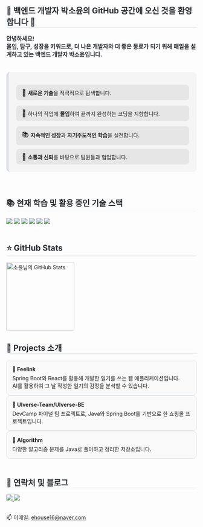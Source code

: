 <h2 style="border-bottom: 1px solid #d8dee4; color: #282d33;"> 🪼 백엔드 개발자 박소윤의 GitHub 공간에 오신 것을 환영합니다 🪼 </h2>
<div style="font-weight: 700; font-size: 15px; text-align: left; color: #282d33;">
    안녕하세요!<br>
    <strong>몰입, 탐구, 성장</strong>을 키워드로, 더 나은 개발자와 더 좋은 동료가 되기 위해 매일을 설계하고 있는 백엔드 개발자 <strong>박소윤</strong>입니다. 
</div> 
<br>

<div style="border-left: 6px solid #d8dee4; background-color: #f5f5f5; padding: 20px; margin: 20px 0; border-radius: 10px;">
  <p style="background-color: #e6e6e6; padding: 10px 15px; border-radius: 8px; margin-bottom: 10px;">
    <span style="font-size: 18px;">🚀</span> <strong>새로운 기술</strong>을 적극적으로 탐색합니다.
  </p>
  <p style="background-color: #e6e6e6; padding: 10px 15px; border-radius: 8px; margin-bottom: 10px;">
    <span style="font-size: 18px;">🎯</span> 하나의 작업에 <strong>몰입</strong>하여 끝까지 완성하는 코딩을 지향합니다.
  </p>
  <p style="background-color: #e6e6e6; padding: 10px 15px; border-radius: 8px; margin-bottom: 10px;">
    <span style="font-size: 18px;">📚</span> <strong>지속적인 성장</strong>과 <strong>자기주도적인 학습</strong>을 실천합니다.
  </p>
  <p style="background-color: #e6e6e6; padding: 10px 15px; border-radius: 8px; margin: 0;">
    <span style="font-size: 18px;">🤝</span> <strong>소통과 신뢰</strong>를 바탕으로 팀원들과 협업합니다.
  </p>
</div>

<br>
<h2 style="border-bottom: 1px solid #d8dee4; color: #282d33;"> 📚 현재 학습 및 활용 중인 기술 스택 </h2>
<div style="text-align: left;">
    <img src="https://img.shields.io/badge/Github-181717?style=flat&logo=Github&logoColor=white">
    <img src="https://img.shields.io/badge/Java-007396?style=flat&logo=Java&logoColor=white">
    <img src="https://img.shields.io/badge/MySQL-4479A1?style=flat&logo=MySQL&logoColor=white">
    <img src="https://img.shields.io/badge/Oracle-F80000?style=flat&logo=Oracle&logoColor=white">
    <img src="https://img.shields.io/badge/Spring Boot-6DB33F?style=flat&logo=Spring Boot&logoColor=white">
    <img src="https://img.shields.io/badge/Spring-6DB33F?style=flat&logo=Spring&logoColor=white">
</div>
<br>
<h2 style="border-bottom: 1px solid #d8dee4; color: #282d33;"> ⭐ GitHub Stats </h2>
<img src="https://github-readme-stats.vercel.app/api?username=ehouse16&show_icons=true&theme=tokyonight&hide_title=true" alt="소윤님의 GitHub Stats" height="180" />
<br>
<h2 style="border-bottom: 1px solid #d8dee4; color: #282d33;">📌 Projects 소개</h2>
 <div style="padding: 15px; border: 1px solid #d8dee4; border-radius: 10px; background-color: #f9f9f9;">
    <h4 style="margin: 0;">📝 Feelink</h4>
    <p style="margin: 5px 0 0 0;">
      Spring Boot와 React를 활용해 개발한 일기를 쓰는 웹 애플리케이션입니다.<br>
        AI를 활용하여 그 날 작성한 일기의 감정을 분석할 수 있습니다. 
    </p>
  </div>

  <div style="padding: 15px; border: 1px solid #d8dee4; border-radius: 10px; background-color: #f9f9f9;">
    <h4 style="margin: 0;">🌌 Ulverse-Team/Ulverse-BE</h4>
    <p style="margin: 5px 0 0 0;">
      DevCamp 파이널 팀 프로젝트로, Java와 Spring Boot를 기반으로 한 쇼핑몰 프로젝트입니다.<br/>
    </p>
  </div>

  <div style="padding: 15px; border: 1px solid #d8dee4; border-radius: 10px; background-color: #f9f9f9;">
  <h4 style="margin: 0;">🧩 Algorithm</h4>
  <p style="margin: 5px 0 0 0;">
    다양한 알고리즘 문제를 Java로 풀이하고 정리한 저장소입니다.<br/>
  </p>
</div>

<br>
<h2 style="border-bottom: 1px solid #d8dee4; color: #282d33;"> 💌 연락처 및 블로그 </h2>
<div style="text-align: left;">
  <a href="https://velog.io/@ehouse16/posts">
    <img src="https://img.shields.io/badge/Velog-20C997?style=for-the-badge&logo=velog&logoColor=white" />
  </a>
  <a href="https://developer-soyun.tistory.com/">
    <img src="https://img.shields.io/badge/Tistory-000000?style=for-the-badge&logo=tistory&logoColor=white" />
  </a>
</div>
<br/>
<p>📫 이메일: <a href="mailto:ehouse16@naver.com">ehouse16@naver.com</a></p>


